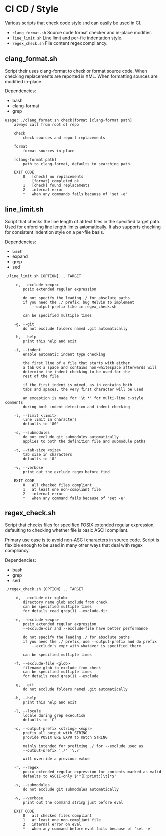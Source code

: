 # CI CD / Style

Various scripts that check code style and can easily be used in CI.

* `clang_format.sh` Source code format checker and in-place modifier.
* `line_limit.sh` Line limit and per-file indentation style.
* `regex_check.sh` File content regex compliancy.

## clang\_format.sh

Script their uses clang-format to check or format source code. When checking
replacements are reported in XML. When formatting sources are modified in-place.

Dependencies:
* bash
* clang-format
* grep

```
usage: ./clang_format.sh check|format [clang-format path]
	always call from root of repo

	check
		check sources and report replacements

	format
		format sources in place

	[clang-format path]
		path to clang-format, defaults to searching path

	EXIT CODE
		0	[check] no replacements
			[format] completed ok
		1	[check] found replacements
		2	internal error
		*	when any commands fails because of 'set -e'
```

## line\_limit.sh

Script that checks the line length of all text files in the specified target
path. Used for enforcing line length limits automatically. It also supports
checking for consistent indention style on a per-file basis.

Dependencies:
* bash
* expand
* grep
* sed

```
./line_limit.sh [OPTION]... TARGET

	-e, --exclude <expr>
		posix extended regular expression

		do not specify the leading ./ for absolute paths
		if you need the ./ prefix, bug Melvin to implement
			--output-prefix like in regex_check.sh

		can be specified multiple times

	-g, --git
		do not exclude folders named .git automatically

	-h, --help
		print this help and exit

	-i, --indent
		enable automatic indent type checking

		the first line of a file that starts with either
		a tab OR a space and contains non-whitespace afterwards will
		determine the indent checking to be used for the
		rest of the file

		if the first indent is mixed, as in contains both
		tabs and spaces, the very first character will be used

		an exception is made for '\t *' for multi-line c-style comments
		during both indent detection and indent checking

	-l, --limit <limit>
		line limit in characters
		defaults to '80'

	-s, --submodules
		do not exclude git submodules automatically
		applies to both the definition file and submodule paths

	-t, --tab-size <size>
		tab size in characters
		defaults to '8'

	-v, --verbose
		print out the exclude regex before find

	EXIT CODE
		0	all checked files compliant
		1	at least one non-compliant file
		2	internal error
		*	when any command fails because of 'set -e'
```

## regex\_check.sh

Script that checks files for specified POSIX extended regular expression,
defaulting to checking whether file is basic ASCII compliant.

Primary use case is to avoid non-ASCII characters in source code. Script is
flexible enough to be used in many other ways that deal with regex compliancy.

Dependencies:
* bash
* grep
* sed

```
./regex_check.sh [OPTION]... TARGET

	-d, --exclude-dir <glob>
		directory name glob exclude from check
		can be specified multiple times
		for details read grep(1) --exclude-dir

	-e, --exclude <expr>
		posix extended regular expression
		--exclude-dir and --exclude-file have better performance

		do not specify the leading ./ for absolute paths
		if you need the ./ prefix, use --output-prefix and do prefix
			--exclude's expr with whatever is specified there

		can be specified multiple times

	-f, --exclude-file <glob>
		filename glob to exclude from check
		can be specified multiple times
		for details read grep(1) --exclude

	-g, --git
		do not exclude folders named .git automatically

	-h, --help
		print this help and exit

	-l, --locale
		locale during grep execution
		defaults to 'C'

	-o, --output-prefix <string> <expr>
		prefix all output with STRING
		provide POSIX ERE EXPR to match STRING

		mainly intended for prefixing ./ for --exclude used as
		--output-prefix './' '\./'

		will override a previous value

	-r, --regex
		posix extended regular expression for contents marked as valid
		defaults to ASCII-only $'^[[:print:]\t]*$'

	-s, --submodules
		do not exclude git submodules automatically

	-v, --verbose
		print out the command string just before eval

	EXIT CODE
		0	all checked files compliant
		1	at least one non-compliant file
		2	internal error on eval
		*	when any command before eval fails because of 'set -e'
```
